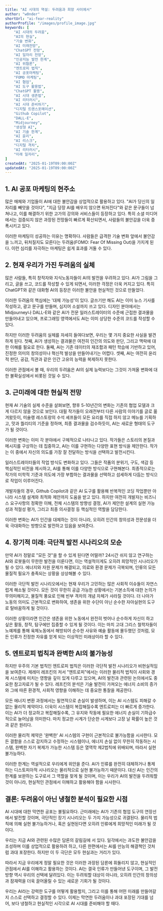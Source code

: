 ```yaml
---
title: "AI 시대의 역설: 두려움과 희망 사이에서"
author: "w0nder"
shortUrl: "ai-fear-reality"
authorProfile: "/images/profile_image.jpg"
keywords: [
    "AI 시대의 두려움",
    "AI의 현실",
    "기술 변화",
    "AI 미래전망",
    "ChatGPT 전망",
    "AI 일자리 전망",
    "인공지능 발전 한계",
    "AI 위협론",
    "엔트로피 법칙",
    "AI 공포마케팅",
    "FOMO 마케팅",
    "AI 협업",
    "AI 도구 활용법",
    "ChatGPT 활용",
    "AI 시대 생존법",
    "AI 리터러시",
    "AI 시대 준비하기",
    "디지털 트랜스포메이션",
    "Github Copilot",
    "DALL-E",
    "Midjourney",
    "생성형 AI",
    "AI 기술 한계",
    "AI 윤리",
    "AI 리스크",
    "디지털 격차",
    "AI 리터러시",
    "미래 일자리",
]
createdAt: "2025-01-19T09:00:00Z"
updatedAt: "2025-01-19T09:00:00Z"
---
```


## 1. AI 공포 마케팅의 현주소
많은 매체와 기업들이 AI에 대한 불안감을 상업적으로 활용하고 있다. "AI가 당신의 일자리를 빼앗을 것이다", "지금 당장 AI를 배우지 않으면 뒤처진다"와 같은 문구들이 넘쳐나고, 이를 해결하기 위한 고가의 강의와 서비스들이 등장하고 있다. 특히 소셜 미디어에서는 검증되지 않은 과장된 전망들이 빠르게 확산되면서, 사람들의 불안감을 더욱 증폭시키고 있다.

이러한 마케팅이 성공하는 이유는 명확하다. 사람들은 급격한 기술 변화 앞에서 불안감을 느끼고, 뒤처질지도 모른다는 두려움(FOMO: Fear Of Missing Out)을 가지게 된다. 이런 심리를 자극하는 마케팅은 쉽게 효과를 거둘 수 있다.

## 2. 현재 우리가 가진 두려움의 실체

많은 사람들, 특히 창작자와 지식노동자들이 AI의 발전을 우려하고 있다. AI가 그림을 그리고, 글을 쓰고, 코드를 작성할 수 있게 되면서, 이러한 걱정은 더욱 커지고 있다. 특히 ChatGPT와 같은 대화형 AI의 등장은 이러한 불안을 현실적인 것으로 만들었다.

이러한 두려움의 핵심에는 '대체 가능성'이 있다. 글쓰기만 해도 AI는 이미 뉴스 기사를 작성하고, 광고 문구를 만들며, 심지어 소설까지 쓰고 있다. 디자인 분야에서는 Midjourney나 DALL-E와 같은 AI가 전문 일러스트레이터의 수준에 근접한 결과물을 만들어내고 있으며, 프로그래밍 영역에서도 AI는 이미 상당한 수준의 코드를 작성할 수 있다.

하지만 이러한 두려움의 실체를 자세히 들여다보면, 우리는 몇 가지 중요한 사실을 발견하게 된다. 첫째, AI가 생성하는 결과물은 여전히 인간의 의도와 판단, 그리고 맥락에 대한 이해를 필요로 한다. 둘째, AI는 기존 데이터의 재조합과 패턴 학습에 기반하고 있어, 진정한 의미의 창의성이나 혁신적 발상을 만들어내기는 어렵다. 셋째, AI는 여전히 윤리적 판단, 공감, 직관과 같은 인간 고유의 능력을 복제하지 못한다.

이러한 관점에서 볼 때, 우리의 두려움은 AI의 실제 능력보다는 그것이 가져올 변화에 대한 불확실성에서 비롯된 것일 수 있다.

## 3. 근미래에 대한 현실적 전망
현재 AI 기술의 실제 수준을 살펴보면, 향후 5-10년간의 변화는 기존의 협업 모델과 크게 다르지 않을 것으로 보인다. 대필 작가들이 오래전부터 다른 사람의 이야기를 글로 옮겨왔듯이, 미슐랭 레스토랑의 수석 셰프들이 모든 요리를 직접 하지 않고 메뉴를 기획하고, 맛과 퀄리티의 기준을 정하며, 최종 결과물을 검수하듯이, AI는 새로운 형태의 도구가 될 것이다.

이러한 변화는 이미 각 분야에서 구체적으로 나타나고 있다. 작가들은 스토리의 본질과 메시지를 구상하는 데 집중하고, AI는 이를 구현하는 다양한 표현 방식을 제안한다. 작가는 이 중에서 자신의 의도를 가장 잘 전달하는 방식을 선택하고 발전시킨다.

일러스트레이터들의 작업 방식도 변화하고 있다. 그들은 작품의 분위기, 구도, 색감 등 핵심적인 비전을 제시하고, AI를 통해 이를 다양한 방식으로 구현해본다. 최종적으로는 작가의 미학적 기준과 의도에 가장 부합하는 결과물을 선택하고 섬세하게 다듬는 방식으로 작업이 이루어진다.

개발자들의 경우, Github Copilot과 같은 AI 도구를 활용해 반복적인 코딩 작업뿐만 아니라 시스템 설계와 최적화 제안까지 도움을 받고 있다. 하지만 여전히 개발자는 비즈니스 요구사항의 정확한 이해, 전체 시스템의 방향성 결정, AI가 제안한 설계의 실현 가능성과 적절성 평가, 그리고 최종 의사결정 등 핵심적인 역할을 담당한다.

이러한 변화는 AI가 인간을 대체하는 것이 아니라, 오히려 인간의 창의성과 전문성을 더욱 극대화하는 방향으로 발전하고 있음을 보여준다.

## 4. 장기적 미래: 극단적 발전 시나리오의 모순

만약 AI가 정말로 "모든 것"을 할 수 있게 된다면 어떨까? 24시간 쉬지 않고 연구하는 AI와 로봇들이 무한한 발전을 이룬다면, 이는 역설적이게도 오히려 희망적인 시나리오가 될 수 있다. 에너지와 자원 문제가 해결되고, 의료와 환경 문제가 극복되며, 인류의 모든 물질적 필요가 충족되는 상황을 상상해볼 수 있다.

이러한 극단적 발전 시나리오에서는 현재 우리가 고민하는 많은 사회적 이슈들이 자연스럽게 해소될 것이다. 모든 것이 무한히 공급 가능한 상황에서는 기본소득에 대한 논의가 무의미해지고, 물질적 풍요로 인해 빈부 격차의 개념 자체가 사라질 것이다. 더 나아가 노동의 의미도 근본적으로 변화하여, 생존을 위한 수단이 아닌 순수한 자아실현의 도구로 탈바꿈하게 될 것이다.

이러한 상황이라면 인간은 생존을 위한 노동에서 완전히 벗어나 순수하게 자신이 하고 싶은 활동, 창작, 탐구에만 집중할 수 있게 될 것이다. 이는 마치 고대 그리스 철학자들이 노예제를 통해 육체노동에서 해방되어 순수한 사유와 예술 활동에 몰두했던 것처럼, 모든 인류가 진정한 자유를 얻게 되는 이상적인 미래상이라 할 수 있다.

## 5. 엔트로피 법칙과 완벽한 AI의 불가능성

하지만 우주의 기본 법칙인 엔트로피 법칙은 이러한 극단적 발전 시나리오가 비현실적임을 보여준다. 제레미 레프킨의 저서 "엔트로피"에서는 이러한 물리적 법칙이 사회와 경제 시스템에 미치는 영향을 깊이 있게 다루고 있으며, AI의 발전과 관련된 논의에서도 중요한 참고자료가 될 수 있다. 레프킨의 분석은 기술 발전이 가져오는 에너지 소비의 증가와 그에 따른 환경적, 사회적 영향을 이해하는 데 중요한 통찰을 제공한다.

모든 에너지 변환 과정에서는 필연적으로 손실이 발생하며, 이는 AI 시스템도 피해갈 수 없는 물리적 제약이다. 더욱이 시스템이 복잡해질수록 엔트로피는 더 빠르게 증가한다. 이는 AI가 더 정교하고 복잡해질수록, 그 유지와 작동에 필요한 에너지 손실이 기하급수적으로 늘어남을 의미한다. 마치 정교한 시계가 단순한 시계보다 고장 날 확률이 높은 것과 같은 원리다.

이러한 물리적 제약은 '완벽한' AI 시스템의 구현이 근본적으로 불가능함을 시사한다. 모든 결함을 스스로 감지하고 수정하는 시스템이나, 에너지 손실 없이 무한히 작동하는 시스템, 완벽한 자기 복제가 가능한 시스템 등은 열역학 제2법칙에 위배되며, 따라서 실현 불가능하다.

이러한 한계는 역설적으로 우리에게 위안을 준다. AI가 인류를 완전히 대체하거나 통제하는 디스토피아적 시나리오는 물리적으로 실현 불가능하기 때문이다. 대신 AI는 인간의 한계를 보완하는 도구로서 그 역할을 찾게 될 것이며, 이는 우리가 AI의 발전을 두려워할 것이 아니라, 현실적인 관점에서 이해하고 활용해야 함을 시사한다.

## 결론: 두려움이 아닌 냉철한 분석이 필요한 시점

AI 시대에 대한 막연한 공포는 불필요하다. 근미래에는 AI가 기존의 협업 도구의 연장선에서 발전할 것이며, 극단적인 장기 시나리오는 두 가지 가능성으로 귀결된다. 물리적 법칙에 의해 실현 불가능하거나, 혹은 실현된다면 오히려 인류에게 희망적인 미래가 될 것이다.

우리는 지금 AI와 관련된 수많은 담론의 갈림길에 서 있다. 일각에서는 과도한 불안감을 조성하며 이를 상업적으로 활용하려 하고, 다른 한편에서는 AI를 만능의 해결책인 것처럼 과대 포장한다. 하지만 이 두 극단은 모두 현실과는 거리가 있다.

따라서 지금 우리에게 정말 필요한 것은 이러한 과장된 담론에 휘둘리지 않고, 현실적인 관점에서 AI를 이해하고 활용하는 것이다. AI는 결국 인류가 만들어낸 도구이며, 그 발전 방향 역시 우리의 선택에 달려있다. 이는 두려워할 대상이 아니라, 오히려 인간의 창의성과 잠재력을 더욱 끌어올릴 수 있는 새로운 기회가 될 것이다.

우리는 AI라는 강력한 도구를 어떻게 활용할지, 그리고 이를 통해 어떤 미래를 만들어갈지 스스로 선택하고 결정할 수 있다. 이제는 막연한 두려움이나 과대 포장된 기대를 넘어, 보다 냉철하고 현실적인 시각으로 AI 시대를 준비해야 할 때다.